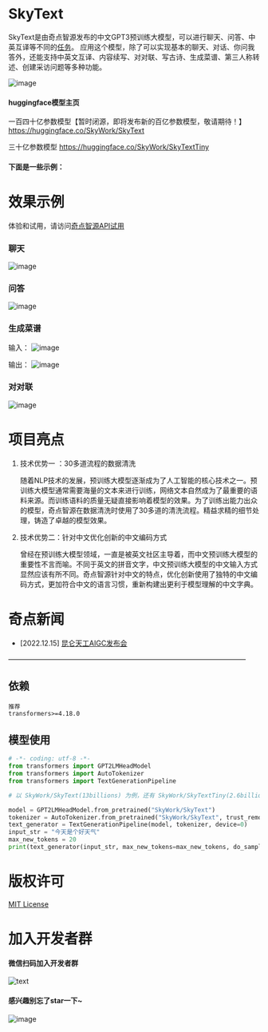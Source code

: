 # SkyText

SkyText是由奇点智源发布的中文GPT3预训练大模型，可以进行聊天、问答、中英互译等不同的[任务](https://openapi.singularity-ai.com/index.html#/examplesIndex)。
应用这个模型，除了可以实现基本的聊天、对话、你问我答外，还能支持中英文互译、内容续写、对对联、写古诗、生成菜谱、第三人称转述、创建采访问题等多种功能。

![image](https://user-images.githubusercontent.com/120169448/208886238-4c083a21-75be-4368-9f2a-3b80230e04eb.png)

#### huggingface模型主页

一百四十亿参数模型【暂时闭源，即将发布新的百亿参数模型，敬请期待！】
https://huggingface.co/SkyWork/SkyText


三十亿参数模型
https://huggingface.co/SkyWork/SkyTextTiny


#### 下面是一些示例：

# 效果示例
体验和试用，请访问[奇点智源API试用](https://openapi.singularity-ai.com/index.html#/tryoutIndex)

### 聊天

![image](https://user-images.githubusercontent.com/120169448/208879009-0aefea8b-2183-4b94-b0d0-0351fe3af0d3.png)

### 问答

![image](https://user-images.githubusercontent.com/120169448/208879023-193723a6-caf9-4ff2-ba01-4c5c017326a8.png)

### 生成菜谱

输入：
![image](https://user-images.githubusercontent.com/120169448/208879071-fe0e87fa-c01d-4edb-8b8a-249e6c2e0b72.png)

输出：
![image](https://user-images.githubusercontent.com/120169448/208879104-3fb89264-5526-4f9f-ace6-508f9a606577.png)

### 对对联

![image](https://user-images.githubusercontent.com/120169448/208879500-4a7d644d-9d0d-4dc4-a6a4-0b21b5c891ac.png)


# 项目亮点

1. 技术优势一 ：30多道流程的数据清洗
   
   随着NLP技术的发展，预训练大模型逐渐成为了人工智能的核心技术之一。预训练大模型通常需要海量的文本来进行训练，网络文本自然成为了最重要的语料来源。而训练语料的质量无疑直接影响着模型的效果。为了训练出能力出众的模型，奇点智源在数据清洗时使用了30多道的清洗流程。精益求精的细节处理，铸造了卓越的模型效果。

2. 技术优势二：针对中文优化创新的中文编码方式
   
   曾经在预训练大模型领域，一直是被英文社区主导着，而中文预训练大模型的重要性不言而喻。不同于英文的拼音文字，中文预训练大模型的中文输入方式显然应该有所不同。奇点智源针对中文的特点，优化创新使用了独特的中文编码方式，更加符合中文的语言习惯，重新构建出更利于模型理解的中文字典。


# 奇点新闻

- [2022.12.15] [昆仑天工AIGC发布会](https://live.vhall.com/v3/lives/subscribe/697547540)
  
——————————————————————————————————

## 依赖

```
推荐
transformers>=4.18.0
```

## 模型使用

```python
# -*- coding: utf-8 -*-
from transformers import GPT2LMHeadModel
from transformers import AutoTokenizer
from transformers import TextGenerationPipeline

# 以 SkyWork/SkyText(13billions) 为例，还有 SkyWork/SkyTextTiny(2.6billions) 可用， 期待使用

model = GPT2LMHeadModel.from_pretrained("SkyWork/SkyText")
tokenizer = AutoTokenizer.from_pretrained("SkyWork/SkyText", trust_remote_code=True)
text_generator = TextGenerationPipeline(model, tokenizer, device=0)
input_str = "今天是个好天气"
max_new_tokens = 20
print(text_generator(input_str, max_new_tokens=max_new_tokens, do_sample=True)) 
```

# 版权许可

[MIT License](LICENSE)

# 加入开发者群
#### 微信扫码加入开发者群

![text](https://user-images.githubusercontent.com/120169448/211474572-4e084a69-04d7-4d34-ab93-ef5fc3007b6f.jpg)


#### 感兴趣别忘了star一下~

![image](https://user-images.githubusercontent.com/120169448/222312525-2ef43aae-d8a1-4d3e-ad63-688b9c6bd73b.png)


